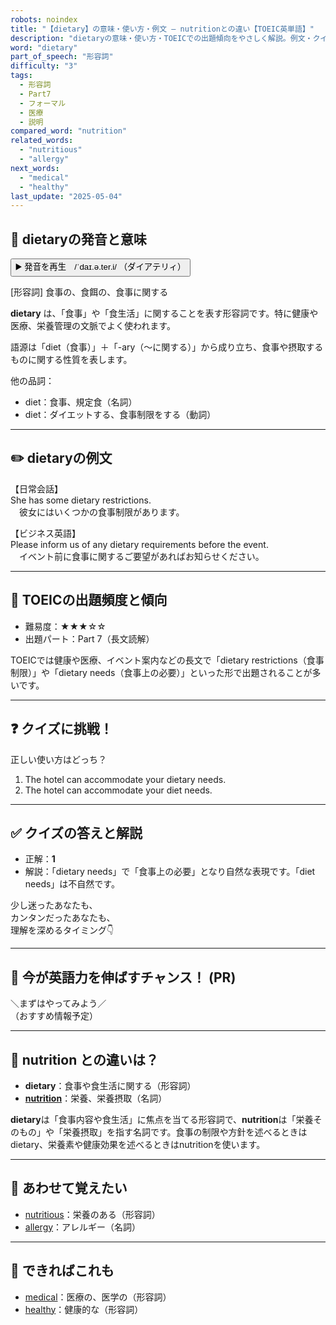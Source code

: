 ```yaml
---
robots: noindex
title: "【dietary】の意味・使い方・例文 ― nutritionとの違い【TOEIC英単語】"
description: "dietaryの意味・使い方・TOEICでの出題傾向をやさしく解説。例文・クイズ付きでnutritionとの違いもわかりやすく学べます。"
word: "dietary"
part_of_speech: "形容詞"
difficulty: "3"
tags:
  - 形容詞
  - Part7
  - フォーマル
  - 医療
  - 説明
compared_word: "nutrition"
related_words:
  - "nutritious"
  - "allergy"
next_words:
  - "medical"
  - "healthy"
last_update: "2025-05-04"
---
```


## 🔰 dietaryの発音と意味

<button class="play-audio" onclick="playTTS('dietary')">
  <span class="play-audio-main">
    ▶️ 発音を再生　/ˈdaɪ.ə.ter.i/
  </span>
  <span class="play-audio-sub">
    （ダイアテリィ）
  </span>
</button>

[形容詞] 食事の、食餌の、食事に関する

**dietary** は、「食事」や「食生活」に関することを表す形容詞です。特に健康や医療、栄養管理の文脈でよく使われます。

語源は「diet（食事）」＋「-ary（～に関する）」から成り立ち、食事や摂取するものに関する性質を表します。

他の品詞：  
- diet：食事、規定食（名詞）
- diet：ダイエットする、食事制限をする（動詞）

---

## ✏️ dietaryの例文

【日常会話】  
She has some dietary restrictions.  
　彼女にはいくつかの食事制限があります。

【ビジネス英語】  
Please inform us of any dietary requirements before the event.  
　イベント前に食事に関するご要望があればお知らせください。

---

## 🎯 TOEICの出題頻度と傾向

- 難易度：★★★☆☆
- 出題パート：Part 7（長文読解）

TOEICでは健康や医療、イベント案内などの長文で「dietary restrictions（食事制限）」や「dietary needs（食事上の必要）」といった形で出題されることが多いです。

---

## ❓ クイズに挑戦！

正しい使い方はどっち？

1. The hotel can accommodate your dietary needs.  
2. The hotel can accommodate your diet needs.

---

## ✅ クイズの答えと解説

- 正解：**1**
- 解説：「dietary needs」で「食事上の必要」となり自然な表現です。「diet needs」は不自然です。

少し迷ったあなたも、  
カンタンだったあなたも、  
理解を深めるタイミング👇️

---

## 🚀 今が英語力を伸ばすチャンス！ (PR)

<div class="info-center">
＼まずはやってみよう／<br>  
（おすすめ情報予定）
</div>

---

## 🤔  nutrition との違いは？

- **dietary**：食事や食生活に関する（形容詞）
- **[nutrition](/word/nutrition)**：栄養、栄養摂取（名詞）

**dietary**は「食事内容や食生活」に焦点を当てる形容詞で、**nutrition**は「栄養そのもの」や「栄養摂取」を指す名詞です。食事の制限や方針を述べるときはdietary、栄養素や健康効果を述べるときはnutritionを使います。

---

## 🧩 あわせて覚えたい

- [nutritious](/word/nutritious)：栄養のある（形容詞）
- [allergy](/word/allergy)：アレルギー（名詞）

---

## 📖 できればこれも

- [medical](/word/medical)：医療の、医学の（形容詞）
- [healthy](/word/healthy)：健康的な（形容詞）

<!-- cvid: aid07_bid08 -->
